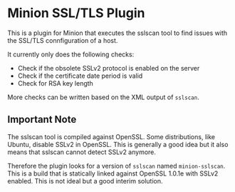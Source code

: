 Minion SSL/TLS Plugin
=====================

This is a plugin for Minion that executes the sslscan tool to find issues with the SSL/TLS connfiguration of a host.

It currently only does the following checks:

* Check if the obsolete SSLv2 protocol is enabled on the server
* Check if the certificate date period is valid
* Check for RSA key length

More checks can be written based on the XML output of `sslscan`.

Important Note
--------------

The sslscan tool is compiled against OpenSSL. Some distributions, like Ubuntu, disable SSLv2 in OpenSSL. This is generally a good idea but it also means that sslscan cannot detect SSLv2 anymore.

Therefore the plugin looks for a version of `sslscan` named `minion-sslscan`. This is a build that is statically linked against OpenSSL 1.0.1e with SSLv2 enabled. This is not ideal but a good interim solution.


